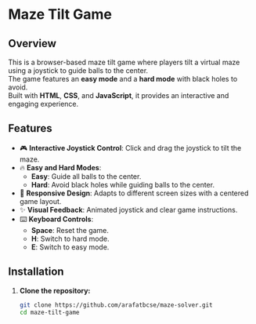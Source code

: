 # Maze Tilt Game

## Overview

This is a browser-based maze tilt game where players tilt a virtual maze using a joystick to guide balls to the center.  
The game features an **easy mode** and a **hard mode** with black holes to avoid.  
Built with **HTML**, **CSS**, and **JavaScript**, it provides an interactive and engaging experience.

## Features

- 🎮 **Interactive Joystick Control**: Click and drag the joystick to tilt the maze.
- 🔥 **Easy and Hard Modes**:
  - **Easy**: Guide all balls to the center.
  - **Hard**: Avoid black holes while guiding balls to the center.
- 📱 **Responsive Design**: Adapts to different screen sizes with a centered game layout.
- ✨ **Visual Feedback**: Animated joystick and clear game instructions.
- ⌨️ **Keyboard Controls**:
  - **Space**: Reset the game.
  - **H**: Switch to hard mode.
  - **E**: Switch to easy mode.

## Installation

1. **Clone the repository:**
   ```bash
   git clone https://github.com/arafatbcse/maze-solver.git
   cd maze-tilt-game
   ```
